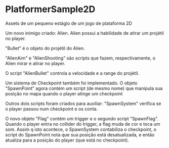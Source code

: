 # PlatformerSample2D
Assets de um pequeno estágio de um jogo de plataforma 2D

Um novo inimigo criado: Alien. 
Alien possui a habilidade de atirar um projétil no player.

"Bullet" é o objeto do projétil do Alien.

"AlienAim" e "AlienShooting" são scripts que fazem, respectivamente, o Alien mirar e atirar no player.

O script "AlienBullet" controla a velocidade e a range do projétil.

Um sistema de Checkpoint também foi implementado. 
O objeto "SpawnPoint" agora contém um script (de mesmo nome) que manipula sua posição no mapa quando o player atinge um checkpoint

Outros dois scripts foram criados para auxiliar: 
"SpawnSystem" verifica se o player passou num checkpoint e os conta.

O novo objeto "Flag" contém um trigger e o segundo script "SpawnFlag". 
Quando o player entra no collider do trigger, a flag muda de cor e toca um som. 
Assim q isto acontece, o SpawnSystem contabiliza o checkpoint, o script do SpawnPoint nota que sua posição está desatualizada, 
e então atualiza para a posição do player (que está no checkpoint).
